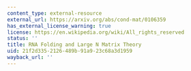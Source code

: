 ```yaml
---
content_type: external-resource
external_url: https://arxiv.org/abs/cond-mat/0106359
has_external_license_warning: true
license: https://en.wikipedia.org/wiki/All_rights_reserved
status: ''
title: RNA Folding and Large N Matrix Theory
uid: 21f2d335-2126-489b-91a9-23c68a3d1959
wayback_url: ''
---
```

